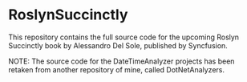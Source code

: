 # RoslynSuccinctly

This repository contains the full source code for the upcoming Roslyn Succinctly book by Alessandro Del Sole, published by Syncfusion.

NOTE: The source code for the DateTimeAnalyzer projects has been retaken from another repository of mine, called DotNetAnalyzers.
